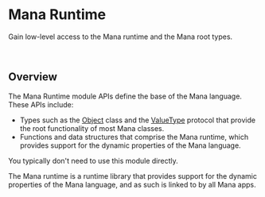 # Mana Runtime

Gain low-level access to the Mana runtime and the Mana root types.

<br/>


## Overview

The Mana Runtime module APIs define the base of the Mana language. 
These APIs include:

- Types such as the [Object](./api/Object) class and the [ValueType](./api/ValueType) protocol that provide the root functionality of most Mana classes.
- Functions and data structures that comprise the Mana runtime, which provides support for the dynamic properties of the Mana language.

You typically don't need to use this module directly.


The Mana runtime is a runtime library that provides support for the dynamic properties of the Mana language, and as such is linked to by all Mana apps.